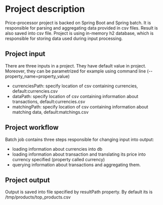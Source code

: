 # Project description

Price-processor project is backed on Spring Boot and Spring batch. 
It is responsible for parsing and aggregating data provided in csv files. 
Result is also saved into csv file. Project is using in-memory h2 database, which is responsible for storing data used during input processing.

## Project input

There are three inputs in a project. They have default value in project. Moreover, they can be parametrized for example
using command line (--property_name=property_value)

 - currenciesPath: specify location of csv containing currencies, default:currencies.csv
 - dataPath: specify location of csv containing information about transactions, default:currencies.csv
 - matchingPath: specify location of csv containing information about matching data, default:matchings.csv

## Project workflow

Batch job contains three steps responsible for changing input into output:

 - loading information about currencies into db
 - loading information about transaction and translating its price into currency specified (property called currency)
 - querying information about transactions and aggregating them.
 
 
## Project output

Output is saved into file specified by resultPath property. By default its is /tmp/products/top_products.csv

